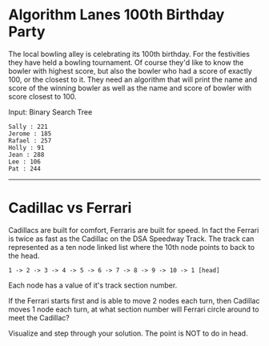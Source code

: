 # Algorithm Lanes 100th Birthday Party

The local bowling alley is celebrating its 100th birthday. For the festivities they have held a bowling tournament. Of course they'd like to know the bowler with highest score, but also the bowler who had a score of exactly 100, or the closest to it. They need an algorithm that will print the name and score of the winning bowler as well as the name and score of bowler with score closest to 100.

Input: Binary Search Tree

	Sally : 221
	Jerome : 185
	Rafael : 257
	Holly : 91
	Jean : 288
	Lee : 106
	Pat : 244
	
	


---


# Cadillac vs Ferrari

Cadillacs are built for comfort, Ferraris are built for speed. In fact the Ferrari is twice as fast as the Cadillac on the DSA Speedway Track. The track can represented as a ten node linked list where the 10th node points to back to the head. 

	1 -> 2 -> 3 -> 4 -> 5 -> 6 -> 7 -> 8 -> 9 -> 10 -> 1 [head]

Each node has a value of it's track section number.

If the Ferrari starts first and is able to move 2 nodes each turn, then Cadillac moves 1 node each turn, at what section number will Ferrari circle around to meet the Cadillac?

Visualize and step through your solution. The point is NOT to do in head.




